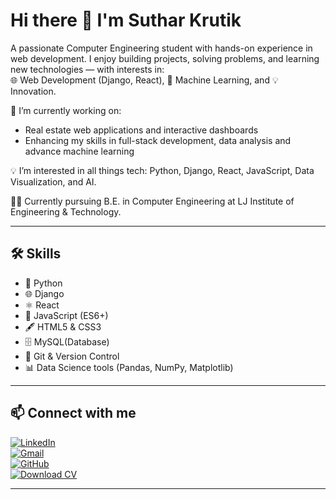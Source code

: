 # Hi there 👋 I'm **Suthar Krutik**

A passionate Computer Engineering student with hands-on experience in web development. I enjoy building projects, solving problems, and learning new technologies — with interests in:  
🌐 Web Development (Django, React), 🤖 Machine Learning, and 💡 Innovation.

🔭 I’m currently working on:  
- Real estate web applications and interactive dashboards  
- Enhancing my skills in full-stack development, data analysis and advance machine learning  

💡 I’m interested in all things tech: Python, Django, React, JavaScript, Data Visualization, and AI.

🧑‍🎓 Currently pursuing B.E. in Computer Engineering at LJ Institute of Engineering & Technology.

---

## 🛠 Skills

- 🐍 Python  
- 🌐 Django  
- ⚛️ React  
- 📜 JavaScript (ES6+)  
- 🖋 HTML5 & CSS3  
- 🗄 MySQL(Database)  
- 🔧 Git & Version Control  
- 📊 Data Science tools (Pandas, NumPy, Matplotlib)  

---

## 📫 Connect with me

[![LinkedIn](https://img.shields.io/badge/LinkedIn-Krutik-blue?style=for-the-badge&logo=linkedin&logoColor=white)](https://www.linkedin.com/in/krutik-suthar-675197277)  
[![Gmail](https://img.shields.io/badge/Gmail-sutharkrutik@gmail.com-D14836?style=for-the-badge&logo=gmail&logoColor=white)](mailto:sutharkrutik@gmail.com)  
[![GitHub](https://img.shields.io/badge/GitHub-sutharkrutik-black?style=for-the-badge&logo=github&logoColor=white)](https://github.com/sutharkrutik)  
[![Download CV](https://img.shields.io/badge/Download_CV-PDF-blue?style=for-the-badge&logo=adobeacrobatreader&logoColor=white)](https://github.com/sutharkrutik/resume/blob/main/Krutik_Suthar_CV.pdf)

---
